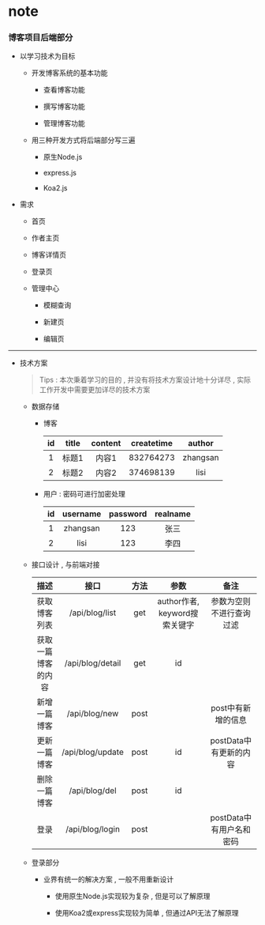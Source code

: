 # note

### 博客项目后端部分

- 以学习技术为目标

  - 开发博客系统的基本功能

    - 查看博客功能

    - 撰写博客功能

    - 管理博客功能

  - 用三种开发方式将后端部分写三遍

    - 原生Node.js

    - express.js

    - Koa2.js

- 需求

  - 首页 

  - 作者主页

  - 博客详情页

  - 登录页

  - 管理中心

    - 模糊查询

    - 新建页

    - 编辑页

----------------------------------------

- 技术方案

  > Tips : 本次秉着学习的目的 , 并没有将技术方案设计地十分详尽 , 实际工作开发中需要更加详尽的技术方案

  - 数据存储

    - 博客

      | id | title | content | createtime |  author  |
      |:--:|:-----:|:-------:|:----------:|:--------:|
      | 1  | 标题1 |  内容1  | 832764273  | zhangsan |
      | 2  | 标题2 |  内容2  | 374698139  |   lisi   |

    - 用户 : 密码可进行加密处理

      | id | username | password | realname |
      |:--:|:--------:|:--------:|:--------:|
      | 1  | zhangsan |   123    |   张三   |
      | 2  |   lisi   |   123    |   李四   |

  - 接口设计 , 与前端对接

    |        描述        |       接口       | 方法 |             参数              |           备注           |
    |:------------------:|:----------------:|:----:|:-----------------------------:|:------------------------:|
    |    获取博客列表    |  /api/blog/list  | get  | author作者, keyword搜索关键字 | 参数为空则不进行查询过滤 |
    | 获取一篇博客的内容 | /api/blog/detail | get  |              id               |                          |
    |    新增一篇博客    |  /api/blog/new   | post |                               |    post中有新增的信息    |
    |    更新一篇博客    | /api/blog/update | post |              id               |  postData中有更新的内容  |
    |    删除一篇博客    |  /api/blog/del   | post |              id               |                          |
    |        登录        | /api/blog/login  | post |                               | postData中有用户名和密码 |

  - 登录部分

    - 业界有统一的解决方案 , 一般不用重新设计

      - 使用原生Node.js实现较为复杂 , 但是可以了解原理

      - 使用Koa2或express实现较为简单 , 但通过API无法了解原理

